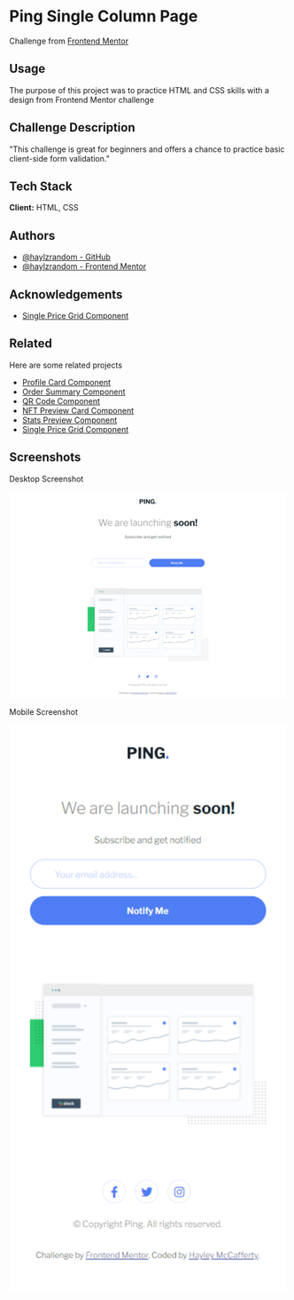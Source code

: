 # Ping Single Column Page

Challenge from [Frontend Mentor](https://www.frontendmentor.io/)

## Usage

The purpose of this project was to practice HTML and CSS skills with a design
from Frontend Mentor challenge

## Challenge Description

"This challenge is great for beginners and offers a chance to practice basic
client-side form validation."

## Tech Stack

**Client:** HTML, CSS

## Authors

- [@haylzrandom - GitHub](https://www.github.com/haylzrandom)
- [@haylzrandom - Frontend Mentor](https://www.frontendmentor.io/profile/HaylzRandom)

## Acknowledgements

- [Single Price Grid Component](https://www.frontendmentor.io/challenges/ping-single-column-coming-soon-page-5cadd051fec04111f7b848da)

## Related

Here are some related projects

- [Profile Card Component](https://github.com/HaylzRandom/profile-card-component)
- [Order Summary Component](https://github.com/HaylzRandom/order-summary-component)
- [QR Code Component](https://github.com/HaylzRandom/qr-code-component)
- [NFT Preview Card Component](https://github.com/HaylzRandom/nft-preview-card-component)
- [Stats Preview Component](https://github.com/HaylzRandom/stats-preview-card-component)
- [Single Price Grid Component](https://github.com/HaylzRandom/single-price-component)

## Screenshots

Desktop Screenshot

<img src="./screenshots/desktop-screenshot.png" alt="Desktop Screenshot" width="500">

Mobile Screenshot

<img src="./screenshots/mobile-screenshot.png" alt="Mobile Screenshot" width="500">
